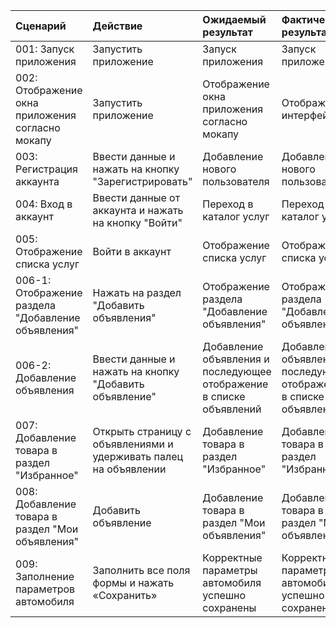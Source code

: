 |Cценарий|Действие|Ожидаемый результат|Фактический результат| Оценка|
|:---|:---|:---|:---|:---|
|001: Запуск приложения | Запустить приложение | Запуск приложения | Запуск приложения | Тест пройден|  
|002: Отображение окна приложения согласно мокапу | Запустить приложение | Отображение окна приложения согласно мокапу | Отображение интерфейса | Тест пройден|
|003: Регистрация аккаунта | Ввести данные и нажать на кнопку "Зарегистрировать" | Добавление нового пользователя | Добавление нового пользователя  | Тест пройден|
|004: Вход в аккаунт | Ввести данные от аккаунта и нажать на кнопку "Войти" | Переход в каталог услуг | Переход в каталог услуг | Тест пройден|
|005: Отображение списка услуг | Войти в аккаунт | Отображение списка услуг | Отображение списка услуг |Тест пройден|
|006-1: Отображение раздела "Добавление объявления" | Нажать на раздел "Добавить объявления" | Отображение раздела "Добавление объявления" | Отображение раздела "Добавление объявления" |Тест пройден|
|006-2: Добавление объявления | Ввести данные и нажать на кнопку "Добавить объявление" | Добавление объявления и последующее отображение в списке объявлений | Добавление объявления и последующее отображение в списке объявлений |Тест пройден|
|007: Добавление товара в раздел "Избранное" | Открыть страницу с объявлениями и удерживать палец на объявлении | Добавление товара в раздел "Избранное" | Добавление товара в раздел "Избранное" |Тест пройден|
|008: Добавление товара в раздел "Мои объявления" | Добавить объявление | Добавление товара в раздел "Мои объявления" | Добавление товара в раздел "Мои объявления" |Тест пройден|
|009: Заполнение параметров автомобиля | Заполнить все поля формы и нажать «Сохранить» | Корректные параметры автомобиля успешно сохранены | Корректные параметры автомобиля успешно сохранены |Тест пройден|
